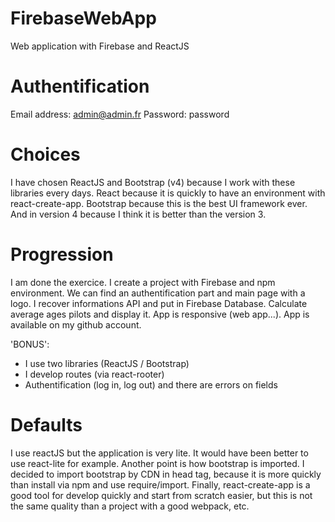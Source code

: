 # FirebaseWebApp
Web application with Firebase and ReactJS

# Authentification
Email address: admin@admin.fr
Password: password

# Choices
I have chosen ReactJS and Bootstrap (v4) because I work with these libraries every days.
React because it is quickly to have an environment with react-create-app.
Bootstrap because this is the best UI framework ever. And in version 4 because I think it is better than the version 3.

# Progression
I am done the exercice. I create a project with Firebase and npm environment.
We can find an authentification part and main page with a logo.
I recover informations API and put in Firebase Database.
Calculate average ages pilots and display it.
App is responsive (web app...).
App is available on my github account.

'BONUS':
- I use two libraries (ReactJS / Bootstrap)
- I develop routes (via react-rooter)
- Authentification (log in, log out) and there are errors on fields

# Defaults
I use reactJS but the application is very lite.
It would have been better to use react-lite for example.
Another point is how bootstrap is imported. I decided to import bootstrap by CDN in head tag, because it is
more quickly than install via npm and use require/import.
Finally, react-create-app is a good tool for develop quickly and start from scratch easier, but this is not the same
quality than a project with a good webpack, etc.